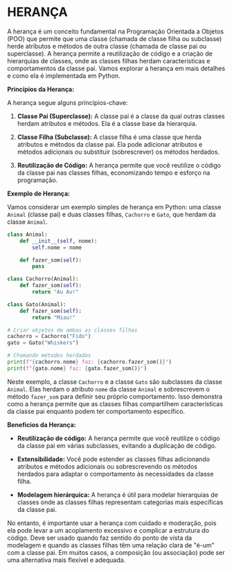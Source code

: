 # HERANÇA
A herança é um conceito fundamental na Programação Orientada a Objetos (POO) que permite que uma classe (chamada de classe filha ou subclasse) herde atributos e métodos de outra classe (chamada de classe pai ou superclasse). A herança permite a reutilização de código e a criação de hierarquias de classes, onde as classes filhas herdam características e comportamentos da classe pai. Vamos explorar a herança em mais detalhes e como ela é implementada em Python.

**Princípios da Herança:**

A herança segue alguns princípios-chave:

1. **Classe Pai (Superclasse):** A classe pai é a classe da qual outras classes herdam atributos e métodos. Ela é a classe base da hierarquia.

2. **Classe Filha (Subclasse):** A classe filha é uma classe que herda atributos e métodos da classe pai. Ela pode adicionar atributos e métodos adicionais ou substituir (sobrescrever) os métodos herdados.

3. **Reutilização de Código:** A herança permite que você reutilize o código da classe pai nas classes filhas, economizando tempo e esforço na programação.

**Exemplo de Herança:**

Vamos considerar um exemplo simples de herança em Python: uma classe `Animal` (classe pai) e duas classes filhas, `Cachorro` e `Gato`, que herdam da classe `Animal`.

```python
class Animal:
    def __init__(self, nome):
        self.nome = nome

    def fazer_som(self):
        pass

class Cachorro(Animal):
    def fazer_som(self):
        return "Au Au!"

class Gato(Animal):
    def fazer_som(self):
        return "Miau!"

# Criar objetos de ambas as classes filhas
cachorro = Cachorro("Fido")
gato = Gato("Whiskers")

# Chamando métodos herdados
print(f"{cachorro.nome} faz: {cachorro.fazer_som()}")
print(f"{gato.nome} faz: {gato.fazer_som()}")
```

Neste exemplo, a classe `Cachorro` e a classe `Gato` são subclasses da classe `Animal`. Elas herdam o atributo `nome` da classe `Animal` e sobrescrevem o método `fazer_som` para definir seu próprio comportamento. Isso demonstra como a herança permite que as classes filhas compartilhem características da classe pai enquanto podem ter comportamento específico.

**Benefícios da Herança:**

- **Reutilização de código:** A herança permite que você reutilize o código da classe pai em várias subclasses, evitando a duplicação de código.

- **Extensibilidade:** Você pode estender as classes filhas adicionando atributos e métodos adicionais ou sobrescrevendo os métodos herdados para adaptar o comportamento às necessidades da classe filha.

- **Modelagem hierárquica:** A herança é útil para modelar hierarquias de classes onde as classes filhas representam categorias mais específicas da classe pai.

No entanto, é importante usar a herança com cuidado e moderação, pois ela pode levar a um acoplamento excessivo e complicar a estrutura do código. Deve ser usado quando faz sentido do ponto de vista da modelagem e quando as classes filhas têm uma relação clara de "é-um" com a classe pai. Em muitos casos, a composição (ou associação) pode ser uma alternativa mais flexível e adequada.
